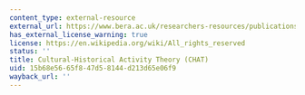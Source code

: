 ```yaml
---
content_type: external-resource
external_url: https://www.bera.ac.uk/researchers-resources/publications/cultural-historical-activity-theory-chat
has_external_license_warning: true
license: https://en.wikipedia.org/wiki/All_rights_reserved
status: ''
title: Cultural-Historical Activity Theory (CHAT)
uid: 15b68e56-65f8-47d5-8144-d213d65e06f9
wayback_url: ''
---
```

